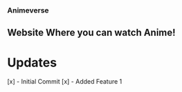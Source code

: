### Animeverse

## Website Where you can watch Anime!

# Updates

[x] - Initial Commit
[x] - Added Feature 1
